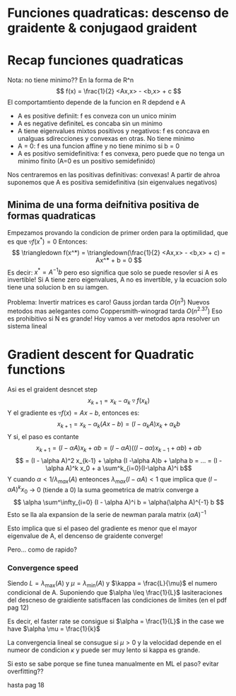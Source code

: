 # Funciones quadraticas: descenso de graidente & conjugaod graident

# Recap funciones quadraticas
Nota: no tiene minimo??
En la forma de R^n
$$ f(x) = \frac{1}{2} <Ax,x> - <b,x> + c $$
El comportamtiento depende de la funcion en R depdend e A
- A es positive definiit: f es conveza con un unico minim
- A es negative definiteL es concaba sin un minimo
- A tiene eigenvalues mixtos positivos y negativos: f es concava en unalguas sdirecciones y convexas en otras. No tiene minimo
- A = 0: f es una funcion affine y no tiene minimo si b = 0
- A es positivo semidefinitiva: f es convexa, pero puede que no tenga un minimo finito (A=0 es un positivo semidefinido)

Nos centraremos en las positivas definitivas: convexas!
A partir de ahroa suponemos que A es positiva semidefinitiva (sin eigenvalues negativos)

## Minima de una forma deifnitiva positiva de formas quadraticas
Empezamos provando la condicion de primer orden para la optimilidad, que es que $\triangledown f(x^*) = 0$
 Entonces:
 $$ \triangledown f(x^*) = \triangledown(\frac{1}{2} <Ax,x> - <b,x> + c) = Ax^* + b = 0 $$
 Es decir: $x^* = A^{-1} b$ pero eso significa que solo se puede resovler si A es invertible!
 Si A tiene zero eigenvalues, A no es invertible, y la ecuacion solo tiene una solucion b en su iamgen.

Problema: Invertir matrices es caro!
Gauss jordan tarda $O(n^3)$
Nuevos metodos mas aelegantes como Coppersmith-winograd tarda $O(n^{2.37})$ 
Eso es prohibitivo si N es grande! Hoy vamos a ver metodos apra resolver un sistema lineal

# Gradient descent for Quadratic functions
Asi es el graident desncet step
$$ x_{k+1} = x_k - \alpha_k \triangledown f(x_k) $$
Y el gradiente es $\triangledown f(x) = Ax-b$, entonces es:
$$ x_{k+1} = x_k - \alpha_k (Ax-b) = (I - \alpha_k A) x_k + \alpha_k b $$
Y si, el paso es contante
$$ x_{k+1} = (I-\alpha A)x_k + \alpha b  = (I - \alpha A) ((I-a\alpha)x_{k-1} + \alpha b) + ab$$
$$ = (I - \alpha A)^2 x_{k-1} + \alpha (I -\alpha A)b + \alpha b = ... = (I - \alpha A)^k x_0 + a \sum^k_{i=0}(I-\alpha A)^i b$$
Y cuando $\alpha < 1/\lambda_{max}(A)$ enteonces $\lambda_{max}(I - \alpha A) < 1$ que implica que $(I-\alpha A)^k x_0$ -> 0 (tiende a 0) la suma geometrica de matrix converge a
$$ \alpha \sum^\infty_{i=0} (I - \alpha A)^i b = \alpha(\alpha A)^{-1} b $$
Esto se lla ala expansion de la serie de newman parala matrix $(\alpha A)^{-1}$

Esto implica que si el paseo del gradiente es menor que el mayor eigenvalue de A, el dencenso de graidente converge!

Pero... como de rapido?

### Convergence speed
Siendo $L = \lambda_\max(A)$ y $\mu = \lambda_\min(A)$ y $\kappa = \frac{L}{\mu}$ el numero condicional de A. Suponiendo que $\alpha \leq \frac{1}{L}$ lasiteraciones del descneso de graidiente satisffacen las condiciones de limites (en el pdf pag 12)

Es decir, el faster rate se consigue si $\alpha = \frac{1}{L}$ in the case we have $\alpha \mu = \frac{1}{k}$

La convergencia lineal se consugue si $\mu > 0$ y la velocidad depende en el numeor de condicion $\kappa$ y puede ser muy lento si kappa es grande.

Si esto se sabe porque se fine tunea manualmente en ML el paso? evitar overfitting?? 

hasta pag 18


